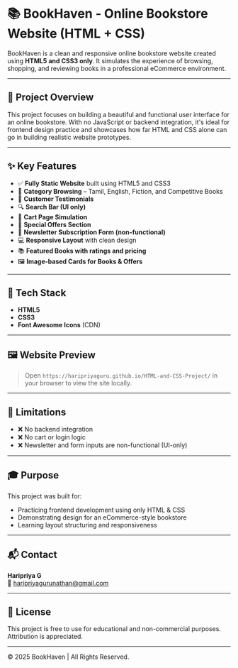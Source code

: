 # 📚 BookHaven - Online Bookstore Website (HTML + CSS)

BookHaven is a clean and responsive online bookstore website created using **HTML5 and CSS3 only**. It simulates the experience of browsing, shopping, and reviewing books in a professional eCommerce environment.

---

## 🌟 Project Overview

This project focuses on building a beautiful and functional user interface for an online bookstore. With no JavaScript or backend integration, it's ideal for frontend design practice and showcases how far HTML and CSS alone can go in building realistic website prototypes.

---

## ✨ Key Features

- ✅ **Fully Static Website** built using HTML5 and CSS3
- 🧠 **Category Browsing** – Tamil, English, Fiction, and Competitive Books
- 💬 **Customer Testimonials**
- 🔍 **Search Bar (UI only)**
- 🛒 **Cart Page Simulation**
- 🎯 **Special Offers Section**
- 📧 **Newsletter Subscription Form (non-functional)**
- 💻 **Responsive Layout** with clean design
- 📚 **Featured Books with ratings and pricing**
- 🖼️ **Image-based Cards for Books & Offers**

---

## 🧪 Tech Stack

- **HTML5**
- **CSS3**
- **Font Awesome Icons** (CDN)

---

## 🖼️ Website Preview

> Open `https://haripriyaguru.github.io/HTML-and-CSS-Project/` in your browser to view the site locally.

---

## 🚫 Limitations

- ❌ No backend integration
- ❌ No cart or login logic
- ❌ Newsletter and form inputs are non-functional (UI-only)

---

## 🎓 Purpose

This project was built for:
- Practicing frontend development using only HTML & CSS
- Demonstrating design for an eCommerce-style bookstore
- Learning layout structuring and responsiveness

---

## 📬 Contact

**Haripriya G**  
📧 [haripriyagurunathan@gmail.com](mailto:haripriyagurunathan@gmail.com)

---

## 📄 License

This project is free to use for educational and non-commercial purposes. Attribution is appreciated.

---

© 2025 BookHaven | All Rights Reserved.


